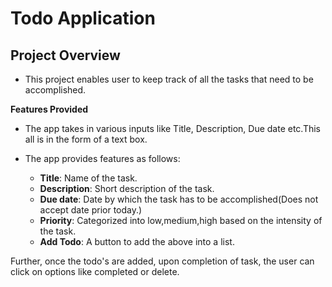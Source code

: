 # Todo Application

## Project Overview

- This project enables user to keep track of all the tasks that need to be accomplished.

**Features Provided**

- The app takes in various inputs like Title, Description, Due date etc.This all is in the form of a text box.

- The app provides features as follows:
  - **Title**: Name of the task.
  - **Description**: Short description of the task.
  - **Due date**: Date by which the task has to be accomplished(Does not accept date prior today.)
  - **Priority**: Categorized into low,medium,high based on the intensity of the task.
  - **Add Todo**: A button to add the above into a list.

Further, once the todo's are added, upon completion of task, the user can click on options like completed or delete.
